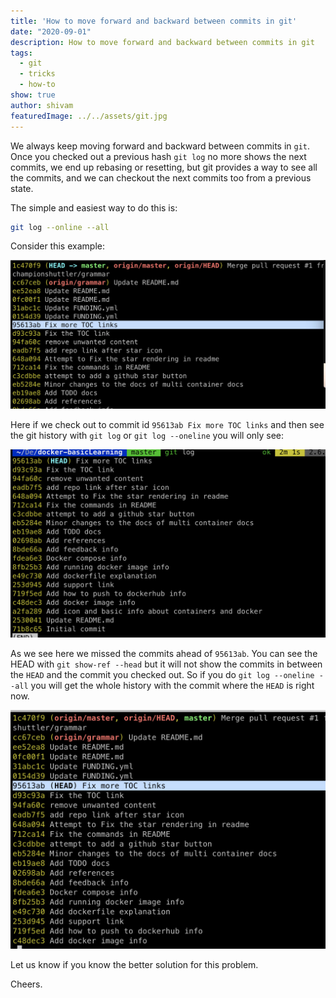```yaml
---
title: 'How to move forward and backward between commits in git'
date: "2020-09-01"
description: How to move forward and backward between commits in git
tags:
  - git
  - tricks
  - how-to
show: true
author: shivam
featuredImage: ../../assets/git.jpg
---
```


We always keep moving forward and backward between commits in `git`. Once you checked out a previous hash `git log` no more shows the next commits, we end up rebasing or resetting, but git provides a way to see all the commits, and we can checkout the next commits too from a previous state.

The simple and easiest way to do this is:

```bash
git log --online --all
```

Consider this example:

![](1.jpg)

Here if we check out to commit id `95613ab Fix more TOC links` and then see the git history with `git log` or `git log --oneline` you will only see:

![](2.jpg)

As we see here we missed the commits ahead of `95613ab`. You can see the HEAD with `git show-ref --head` but it will not show the commits in between the `HEAD` and the commit you checked out. So if you do `git log --oneline --all` you will get the whole history with the commit where the `HEAD` is right now.

![](3.jpg)


Let us know if you know the better solution for this problem.

Cheers.
